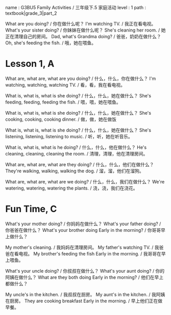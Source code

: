 name : G3BU5 Family Activities / 三年级下.5 家庭活动
level : 1
path : textbook|grade_3|part_2

What are you doing? / 你在做什么呢？
I'm watching TV. / 我正在看电视。
What's your sister doing? / 你妹妹在做什么呢？
She's cleaning her room. / 她正在清理自己的房间。
Dad, what's Grandma doing? / 爸爸，奶奶在做什么？
Oh, she's feeding the fish. / 哦，她在喂鱼。

# Lesson 1, A

What are, what are, what are you doing? / 什么，什么，你在做什么？
I'm watching, watching, watching TV. / 看，看，我在看电视。

What is, what is, what is she doing? / 什么，什么，她在做什么？
She's feeding, feeding, feeding the fish. / 喂，喂，她在喂鱼。

What is, what is, what is she doing? / 什么，什么，她在做什么？
She's cooking, cooking, cooking dinner. / 做，做，她在做饭

What is, what is, what is she doing? / 什么，什么，她在做什么？
She's listening, listening, listening to music. / 听，听，她在听音乐。

What is, what is, what is he doing? / 什么，什么，他在做什么？
He's cleaning, cleaning, cleaning the room. / 清理，清理，他在清理房间。

What are, what are, what are they doing? / 什么，什么，他们在做什么？
They're walking, walking, walking the dog.  / 溜，溜，他们在溜狗。

What are, what are, what are we doing? / 什么，什么，我们在做什么？
We're watering, watering, watering the plants. / 浇，浇，我们在浇花。

# Fun Time, C

What's your mother doing? / 你妈妈在做什么？
What's your father doing? / 你爸爸在做什么？
What's your brother doing Early in the morning? / 你哥哥早上做什么？

My mother's cleaning. / 我妈妈在清理房间。
My father's watching TV. / 我爸爸在看电视。
My brother's feeding the fish Early in the morning. / 我哥哥在早上喂鱼。

What's your uncle doing? / 你叔叔在做什么？
What's your aunt doing?  / 你的阿姨在做什么？
What are they both doing Early in the morning? / 他们在早上都做什么？

My uncle's in the kitchen. / 我叔叔在厨房。
My aunt's in the kitchen. / 我阿姨在厨房。
They are cooking breakfast Early in the morning. / 早上他们正在做早餐。
